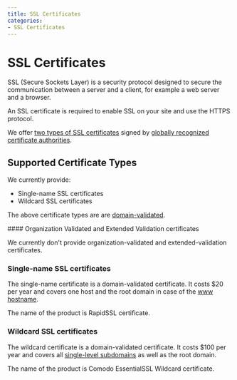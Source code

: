 ```yaml
---
title: SSL Certificates
categories:
- SSL Certificates
---
```


# SSL Certificates

SSL (Secure Sockets Layer) is a security protocol designed to secure the communication between a server and a client, for example a web server and a browser.

An SSL certificate is required to enable SSL on your site and use the HTTPS protocol.

We offer [two types of SSL certificates](/articles/ssl-certificates-types/) signed by [globally recognized certificate authorities](/articles/what-ssl-certificate-authorities/).


## Supported Certificate Types

We currently provide:

- Single-name SSL certificates
- Wildcard SSL certificates

The above certificate types are are [domain-validated](/articles/ssl-certificates-email-approval).

<note>
#### Organization Validated and Extended Validation certificates

We currently don't provide organization-validated and extended-validation certificates.
</note>

### Single-name SSL certificates

The single-name certificate is a domain-validated certificate. It costs $20 per year and covers one host and the root domain in case of the [www hostname](/articles/ssl-certificate-hostname/).

The name of the product is RapidSSL certificate.

### Wildcard SSL certificates

The wildcard certificate is a domain-validated certificate. It costs $100 per year and covers all [single-level subdomains](/articles/ssl-certificate-hostname/) as well as the root domain.

The name of the product is Comodo EssentialSSL Wildcard certificate.


